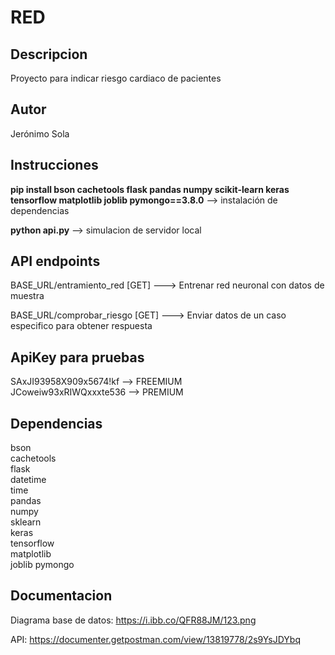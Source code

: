 # RED

## Descripcion

Proyecto para indicar riesgo cardiaco de pacientes

## Autor

Jerónimo Sola

## Instrucciones

**pip install bson cachetools flask pandas numpy scikit-learn keras tensorflow matplotlib joblib pymongo==3.8.0** --> instalación de dependencias

**python api.py** --> simulacion de servidor local  

## API endpoints

BASE_URL/entramiento_red  [GET]  ---> Entrenar red neuronal con datos de muestra

BASE_URL/comprobar_riesgo [GET]  ---> Enviar datos de un caso especifico para obtener respuesta

## ApiKey para pruebas

SAxJI93958X909x5674!kf --> FREEMIUM  
JCoweiw93xRIWQxxxte536 --> PREMIUM

## Dependencias

bson  
cachetools  
flask  
datetime  
time  
pandas  
numpy  
sklearn  
keras  
tensorflow  
matplotlib  
joblib
pymongo


## Documentacion 

Diagrama base de datos: https://i.ibb.co/QFR88JM/123.png

API: https://documenter.getpostman.com/view/13819778/2s9YsJDYbq

